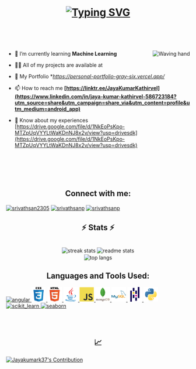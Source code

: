 <link rel="preconnect" href="https://fonts.googleapis.com">
<link rel="preconnect" href="https://fonts.gstatic.com" crossorigin> 
<link href="https://fonts.googleapis.com/css2?family=Baskervville+SC&family=Cedarville+Cursive&family=Dancing+Script:wght@400..700&display=swap" rel="stylesheet">

<h1 align="center">
<a href="https://git.io/typing-svg"><img src="https://readme-typing-svg.herokuapp.com?font=Dancing+Script&size=25&duration=3000&pause=1000&color=36C2CE&center=true&vCenter=true&width=510&lines=Hi!%F0%9F%91%8B+I'm+Jaya Kumar Kathirvel+P+%F0%9F%98%89;an+avid+learner+who+enjoys+exploring+new+things%F0%9F%91%A8%E2%80%8D%F0%9F%92%BB" alt="Typing SVG" /></a>  <br><br><br></h1>
<img align="right" src="https://media1.tenor.com/m/O9P6oHeJ5MwAAAAd/dog-smile.gif" alt="Waving hand">


- 🔭 I’m currently learning **Machine Learning** 

- 👨‍💻 All of my projects are available at 

- 💬 My Portfolio **https://personal-portfolio-gray-six.vercel.app/*

- 📫 How to reach me **[https://linktr.ee/JayaKumarKathirvel](https://www.linkedin.com/in/jaya-kumar-kathirvel-586723184?utm_source=share&utm_campaign=share_via&utm_content=profile&utm_medium=android_app)**

- 📄 Know about my experiences [https://drive.google.com/file/d/1NkEoPsKpo-MTZpUqVYYLtWaKDnNJ8x2v/view?usp=drivesdk](https://drive.google.com/file/d/1NkEoPsKpo-MTZpUqVYYLtWaKDnNJ8x2v/view?usp=drivesdk)



<br/><br/>
<br><br>
<h2 align="center">Connect with me:</h2>
<p align="left">
<a href="https://twitter.com/Jayakumark37" target="blank"><img align="center" src="https://raw.githubusercontent.com/rahuldkjain/github-profile-readme-generator/master/src/images/icons/Social/twitter.svg" alt="srivathsan2305" height="30" width="40" /></a>
<a href="https://linkedin.com/in/Jayakumark37" target="blank"><img align="center" src="https://raw.githubusercontent.com/rahuldkjain/github-profile-readme-generator/master/src/images/icons/Social/linked-in-alt.svg" alt="srivathsanp" height="30" width="40" /></a>
<a href="https://www.leetcode.com/Jayakumark37" target="blank"><img align="center" src="https://raw.githubusercontent.com/rahuldkjain/github-profile-readme-generator/master/src/images/icons/Social/leet-code.svg" alt="srivathsanp" height="30" width="40" /></a>
</p>


<h2 align="center">⚡ Stats ⚡</h2>
<br>
<div align=center>
  <img width=390 src="https://github-readme-streak-stats-salesp07.vercel.app/?user=Jayakumark37&count_private=true&theme=react&border_radius=10" alt="streak stats"/>
  <img width=390 src="https://github-readme-stats-salesp07.vercel.app/api?username=Jayakumark37&count_private=true&show_icons=true&theme=react&rank_icon=github&border_radius=10" alt="readme stats" />
  <br/>
  <img width=325 align="center" src="https://github-readme-stats-salesp07.vercel.app/api/top-langs/?username=Jayakumark37&hide=HTML&langs_count=8&layout=compact&theme=react&border_radius=10&size_weight=0.5&count_weight=0.5&exclude_repo=github-readme-stats" alt="top langs" />
</div>




<h2 align="center">Languages and Tools Used:</h3>
<p align="left"> <a href="https://angular.io" target="_blank" rel="noreferrer"> <img src="https://angular.io/assets/images/logos/angular/angular.svg" alt="angular" width="40" height="40"/> </a> <a href="https://www.w3schools.com/css/" target="_blank" rel="noreferrer"> <img src="https://raw.githubusercontent.com/devicons/devicon/master/icons/css3/css3-original-wordmark.svg" alt="css3" width="40" height="40"/> </a> <a href="https://www.w3.org/html/" target="_blank" rel="noreferrer"> <img src="https://raw.githubusercontent.com/devicons/devicon/master/icons/html5/html5-original-wordmark.svg" alt="html5" width="40" height="40"/> </a> <a href="https://www.java.com" target="_blank" rel="noreferrer"> <img src="https://raw.githubusercontent.com/devicons/devicon/master/icons/java/java-original.svg" alt="java" width="40" height="40"/> </a> <a href="https://developer.mozilla.org/en-US/docs/Web/JavaScript" target="_blank" rel="noreferrer"> <img src="https://raw.githubusercontent.com/devicons/devicon/master/icons/javascript/javascript-original.svg" alt="javascript" width="40" height="40"/> </a> <a href="https://www.mongodb.com/" target="_blank" rel="noreferrer"> <img src="https://raw.githubusercontent.com/devicons/devicon/master/icons/mongodb/mongodb-original-wordmark.svg" alt="mongodb" width="40" height="40"/> </a> <a href="https://www.mysql.com/" target="_blank" rel="noreferrer"> <img src="https://raw.githubusercontent.com/devicons/devicon/master/icons/mysql/mysql-original-wordmark.svg" alt="mysql" width="40" height="40"/> </a> <a href="https://pandas.pydata.org/" target="_blank" rel="noreferrer"> <img src="https://raw.githubusercontent.com/devicons/devicon/2ae2a900d2f041da66e950e4d48052658d850630/icons/pandas/pandas-original.svg" alt="pandas" width="40" height="40"/> </a> <a href="https://www.python.org" target="_blank" rel="noreferrer"> <img src="https://raw.githubusercontent.com/devicons/devicon/master/icons/python/python-original.svg" alt="python" width="40" height="40"/> </a> <a href="https://scikit-learn.org/" target="_blank" rel="noreferrer"> <img src="https://upload.wikimedia.org/wikipedia/commons/0/05/Scikit_learn_logo_small.svg" alt="scikit_learn" width="40" height="40"/> </a> <a href="https://seaborn.pydata.org/" target="_blank" rel="noreferrer"> <img src="https://seaborn.pydata.org/_images/logo-mark-lightbg.svg" alt="seaborn" width="40" height="40"/> </a> </p><br /><br />

<h2 align="center">📈</h2>

[![Jayakumark37's Contribution](https://github-readme-activity-graph.vercel.app/graph?username=Jayakumark37&custom_title=Jayakumark37%20P's%20Contribution%20🚀&color=ffffff&line=00ff00&theme=high-contrast&point=fff0ff&area=true&hide_border=true)](https://github.com/Jayakumark37)
